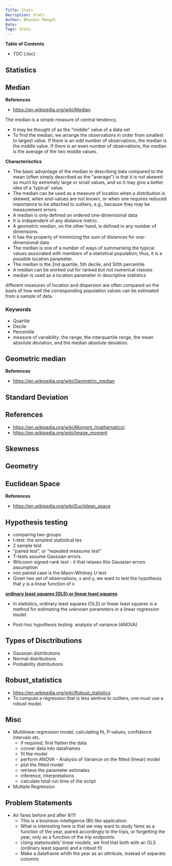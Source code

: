 ```yaml
---
Title: Stats
Decription: Stats
Author: Bhaskar Mangal
Date: 
Tags: Stats
---
```


**Table of Contents**
* TOC
{:toc}


## Statistics

## Median
**References**
- https://en.wikipedia.org/wiki/Median

The median is a simple measure of central tendency.
* It may be thought of as the "middle" value of a data set
* To find the median, we arrange the observations in order from smallest to largest value. If there is an odd number of observations, the median is the middle value. If there is an even number of observations, the median is the average of the two middle values.

**Characterisctics**
* The basic advantage of the median in describing data compared to the mean (often simply described as the "average") is that it is not skewed so much by extremely large or small values, and so it may give a better idea of a 'typical' value. 
* The median can be used as a measure of location when a distribution is skewed, when end-values are not known, or when one requires reduced importance to be attached to outliers, e.g., because they may be measurement errors.
* A median is only defined on ordered one-dimensional data
* It is independent of any distance metric.
* A geometric median, on the other hand, is defined in any number of dimensions.
* It has the property of minimizing the sum of distances for one-dimensional data
* The median is one of a number of ways of summarising the typical values associated with members of a statistical population; thus, it is a possible location parameter.
* The median is the 2nd quartile, 5th decile, and 50th percentile
* A median can be worked out for ranked but not numerical classes
* median is used as a location parameter in descriptive statistics

different measures of location and dispersion are often compared on the basis of how well the corresponding population values can be estimated from a sample of data. 
### Keywords
* Quartile
* Decile
* Percentile
* measure of variability: the range, the interquartile range, the mean absolute deviation, and the median absolute deviation.

## Geometric median
**References**
- https://en.wikipedia.org/wiki/Geometric_median

## Standard Deviation

## References
* https://en.wikipedia.org/wiki/Moment_(mathematics)
* https://en.wikipedia.org/wiki/Image_moment

## Skewness 

## Geometry

## Euclidean Space
**References**
- https://en.wikipedia.org/wiki/Euclidean_space


## Hypothesis testing
- comparing two groups
- t-test: the simplest statistical tes
- 2 sample test
- “paired test”, or “repeated measures test”
- T-tests assume Gaussian errors.
- Wilcoxon signed-rank test - it that relaxes this Gaussian errors assumption
- non paired case is the Mann–Whitney U test
- Given two set of observations, x and y, we want to test the hypothesis that y is a linear function of x

**[ordinary least squares (OLS) or linear least squares](https://en.wikipedia.org/wiki/Ordinary_least_squares)**
- In statistics, ordinary least squares (OLS) or linear least squares is a method for estimating the unknown parameters in a linear regression model.

- Post-hoc hypothesis testing: analysis of variance (ANOVA)

## Types of Disctributions
- Gaussian distributions
- Normal distributions
- Probability distributions


## Robust_statistics
- https://en.wikipedia.org/wiki/Robust_statistics
- To compute a regression that is less sentive to outliers, one must use a robust model.


## Misc
* Multilinear regression model, calculating fit, P-values, confidence intervals etc.
	- if required, first flatten the data
	- conver data into dataframes
	- fit the model
	- perform ANOVA - Analysis of Variance on the fitted (linear) model
	- plot the fitted model
	- retrieve the parameter estimates
	- inference, interpretations
	- calculate total run time of the script
* Multiple Regression


## Problem Statements
* Air fares before and after 9/11
	- This is a business-intelligence (BI) like application.
	- What is interesting here is that we may want to study fares as a function of the year, paired accordingly to the trips, or forgetting the year, only as a function of the trip endpoints.
	* Using statsmodels’ linear models, we find that both with an OLS (ordinary least square) and a robust fit
	* Make a dataframe whith the year as an attribute, instead of separate columns